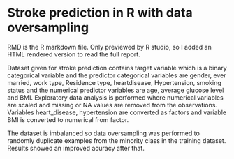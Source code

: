 # Stroke prediction in R with data oversampling

RMD is the R markdown file. Only previewed by R studio, so I added an HTML rendered version to read the full report.

Dataset given for stroke prediction contains target variable which is a binary categorical variable and the predictor categorical variables are gender, ever married, work type, Residence type, heartdisease, Hypertension, smoking status and the numerical predictor variables are age, average glucose level and BMI. Exploratory data analysis is performed where numerical variables are scaled and missing or NA values are removed from the observations. Variables heart_disease, hypertension are converted as factors and variable BMI is converted to numerical from factor.

The dataset is imbalanced so data oversampling was performed to randomly duplicate examples from the minority class in the training dataset. Results showed an improved acuracy after that.  
